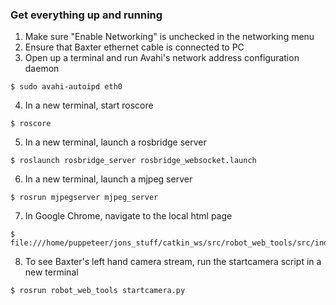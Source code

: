 ### Get everything up and running
1. Make sure "Enable Networking" is unchecked in the networking menu
2. Ensure that Baxter ethernet cable is connected to PC
3. Open up a terminal and run Avahi's network address configuration daemon
```
$ sudo avahi-autoipd eth0
```
4. In a new terminal, start roscore
```
$ roscore
```
5. In a new terminal, launch a rosbridge server
```
$ roslaunch rosbridge_server rosbridge_websocket.launch
```
6. In a new terminal, launch a mjpeg server
```
$ rosrun mjpegserver mjpeg_server
```
7. In Google Chrome, navigate to the local html page
```
$ file:///home/puppeteer/jons_stuff/catkin_ws/src/robot_web_tools/src/index.html
```
8. To see Baxter's left hand camera stream, run the startcamera script in a new terminal
```
$ rosrun robot_web_tools startcamera.py
```